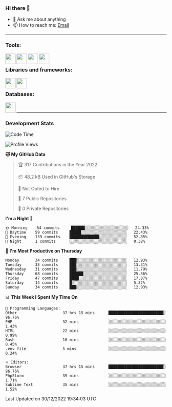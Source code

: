 ### Hi there 👋

- 💬 Ask me about anything
- 📫 How to reach me: [Email]

---

### Tools:
<img align='left' height="32" width="32" src="https://cdn.jsdelivr.net/npm/simple-icons@4.8.0/icons/phpstorm.svg" />
<img align='left' height="32" width="32" src="https://cdn.jsdelivr.net/npm/simple-icons@4.8.0/icons/sublimetext.svg" />
<img align='left' height="32" width="32" src="https://cdn.jsdelivr.net/npm/simple-icons@4.8.0/icons/laragon.svg" />
<img align='left' height="32" width="32" src="https://cdn.jsdelivr.net/npm/simple-icons@4.8.0/icons/xampp.svg" />
<br>

### Libraries and frameworks:
<img align='left' height="32" width="32" src="https://cdn.jsdelivr.net/npm/simple-icons@4.8.0/icons/laravel.svg" />
<img align='left' height="32" width="32" src="https://cdn.jsdelivr.net/npm/simple-icons@4.8.0/icons/jquery.svg" />
<br>

### Databases:
<img align='left' height="32" width="32" src="https://cdn.jsdelivr.net/npm/simple-icons@4.8.0/icons/mysql.svg" />
<br>

---
### Development Stats
<!--START_SECTION:waka-->
![Code Time](http://img.shields.io/badge/Code%20Time-630%20hrs%2054%20mins-blue)

![Profile Views](http://img.shields.io/badge/Profile%20Views-16-blue)

**🐱 My GitHub Data** 

> 🏆 317 Contributions in the Year 2022
 > 
> 📦 48.2 kB Used in GitHub's Storage 
 > 
> 🚫 Not Opted to Hire
 > 
> 📜 7 Public Repositories 
 > 
> 🔑 0 Private Repositories  
 > 
**I'm a Night 🦉** 

```text
🌞 Morning    64 commits     ██████░░░░░░░░░░░░░░░░░░░   24.33% 
🌆 Daytime    59 commits     █████░░░░░░░░░░░░░░░░░░░░   22.43% 
🌃 Evening    139 commits    █████████████░░░░░░░░░░░░   52.85% 
🌙 Night      1 commits      ░░░░░░░░░░░░░░░░░░░░░░░░░   0.38%

```
📅 **I'm Most Productive on Thursday** 

```text
Monday       34 commits     ███░░░░░░░░░░░░░░░░░░░░░░   12.93% 
Tuesday      35 commits     ███░░░░░░░░░░░░░░░░░░░░░░   13.31% 
Wednesday    31 commits     ███░░░░░░░░░░░░░░░░░░░░░░   11.79% 
Thursday     68 commits     ██████░░░░░░░░░░░░░░░░░░░   25.86% 
Friday       47 commits     ████░░░░░░░░░░░░░░░░░░░░░   17.87% 
Saturday     14 commits     █░░░░░░░░░░░░░░░░░░░░░░░░   5.32% 
Sunday       34 commits     ███░░░░░░░░░░░░░░░░░░░░░░   12.93%

```


📊 **This Week I Spent My Time On** 

```text
💬 Programming Languages: 
Other                    37 hrs 15 mins      ████████████████████████░   96.76% 
PHP                      32 mins             ░░░░░░░░░░░░░░░░░░░░░░░░░   1.43% 
HTML                     22 mins             ░░░░░░░░░░░░░░░░░░░░░░░░░   0.99% 
Bash                     10 mins             ░░░░░░░░░░░░░░░░░░░░░░░░░   0.45% 
.env file                5 mins              ░░░░░░░░░░░░░░░░░░░░░░░░░   0.24%

🔥 Editors: 
Browser                  37 hrs 15 mins      ████████████████████████░   96.76% 
PhpStorm                 39 mins             ░░░░░░░░░░░░░░░░░░░░░░░░░   1.71% 
Sublime Text             35 mins             ░░░░░░░░░░░░░░░░░░░░░░░░░   1.52%

```


 Last Updated on 30/12/2022 19:34:03 UTC
<!--END_SECTION:waka-->

[huyviet]: https://huyviet.vn/
[EMAIl]: https://mail.google.com/mail/u/0/?fs=1&tf=cm&source=mailto&to=huynguyenviet0110@gmail.com
